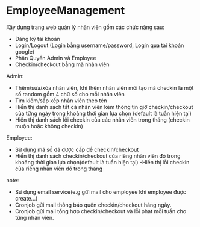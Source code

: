 # EmployeeManagement
Xây dựng trang web quản lý nhân viên gồm các chức năng sau:
- Đăng ký tài khoản 
- Login/Logout (Login bằng username/password, Login qua tài khoản google)
- Phân Quyền Admin và Employee
- Checkin/checkout bằng mã nhân viên


Admin:
- Thêm/sửa/xóa nhân viên, khi thêm nhân viên mới tạo mã checkin là một số random gồm 4 chữ số cho mỗi nhân viên
- Tìm kiếm/sắp xếp nhân viên theo tên
- Hiển thị danh sách tất cả nhân viên kèm thông tin giờ checkin/checkout của từng ngày trong khoảng thời gian lựa chọn (default là tuần hiện tại)
- Hiển thị danh sách lỗi checkin của các nhân viên trong tháng (checkin muộn hoặc không checkin)


Employee:
- Sử dụng mã số đã được cấp để checkin/checkout
- Hiển thị danh sách checkin/checkout của riêng nhân viên đó trong khoảng thời gian lựa chọn(default là tuần hiện tại) 
-Hiển thị lỗi checkin của riêng nhân viên đó trong tháng


note:
- Sử dụng email service(e.g gửi mail cho employee khi employee được create...)
- Cronjob gửi mail thông báo quên checkin/checkout hàng ngày.
- Cronjob gửi mail tổng hợp checkin/checkout và lỗi phạt mỗi tuần cho từng nhân viên. 
